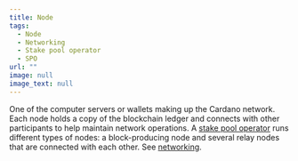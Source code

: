 ```yaml
---
title: Node
tags:
  - Node
  - Networking
  - Stake pool operator
  - SPO
url: ""
image: null
image_text: null
---
```


One of the computer servers or wallets making up the Cardano network. Each node holds a copy of the blockchain ledger and connects with other participants to help maintain network operations. A [stake pool operator](https://www.essentialcardano.io/glossary/stake-pool-operator) runs different types of nodes: a block-producing node and several relay nodes that are connected with each other. See [networking](https://www.essentialcardano.io/glossary/networking).
